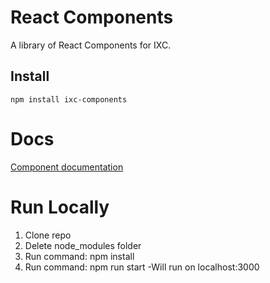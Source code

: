 # React Components

A library of React Components for IXC.

## Install

```
npm install ixc-components
```

# Docs

[Component documentation](https://rphmee.github.io/ixc-react-components/)

# Run Locally

1. Clone repo
2. Delete node_modules folder
3. Run command: npm install
4. Run command: npm run start
   -Will run on localhost:3000
